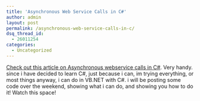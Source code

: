 ```yaml
---
title: 'Asynchronous Web Service Calls in C#'
author: admin
layout: post
permalink: /asynchronous-web-service-calls-in-c/
dsq_thread_id:
  - 26011254
categories:
  - Uncategorized
---
```

[Check out this article on Asynchronous webservice calls in C#][1]. Very handy. since i have decided to learn C#, just because i can, im trying everything, or most things anyway, i can do in VB.NET with C#. i will be posting some code over the weekend, showing what i can do, and showing you how to do it! Watch this space!

 [1]: http://www.thecodeproject.com/cs/webservices/async_xmlws.asp